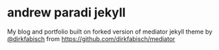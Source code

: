 andrew paradi jekyll
========

My blog and portfolio built on forked version of mediator jekyll theme by [@dirkfabisch](https://twitter.com/dirkfabisch) from https://github.com/dirkfabisch/mediator
